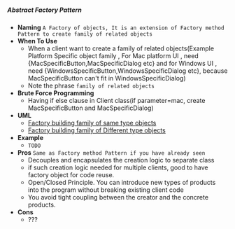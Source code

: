 ##### Abstract Factory Pattern
- **Naming** `A Factory of objects, It is an extension of Factory method Pattern to create family of related objects`
- **When To Use**
    - When a client want to create a family of related objects(Example Platform Specific object family , For Mac platform UI , need {MacSpecificButton,MacSpecificDialog etc} and for Windows UI , need {WindowsSpecificButton,WindowsSpecificDialog etc}, because MacSpecificButton can't fit in WindowsSpecificDialog)
    - Note the phrase `family of related objects`  
- **Brute Force Programming**
    - Having if else clause in Client class(if parameter=mac, create MacSpecificButton and MacSpecificDialog)
- **UML**
    - [Factory building family of same type objects](FamilyOfSameTypeProductUML)
    - [Factory building family of Different type objects](FamilyOfDifferentProductUML)
- **Example**
    - `TODO`
- **Pros** `Same as Factory method Pattern if you have already seen`
    - Decouples and encapsulates the creation logic to separate class
    - if such creation logic needed for multiple clients, good to have factory object for code reuse.
    - Open/Closed Principle. You can introduce new types of products into the program without breaking existing client code
    - You avoid tight coupling between the creator and the concrete products.
- **Cons**
    - ???